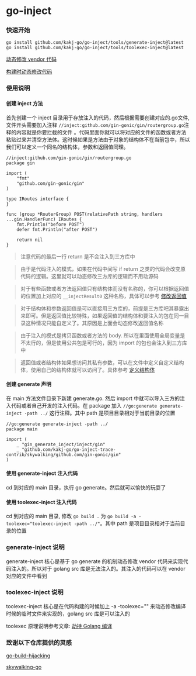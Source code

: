 # go-inject

### 快速开始

```shell
go install github.com/kakj-go/go-inject/tools/generate-inject@latest
go install github.com/kakj-go/go-inject/tools/toolexec-inject@latest
```

[动态修改 vendor 代码](example%2Fgin-generate-inject%2FREADME.md)

[构建时动态修改代码](example%2Fgin-toolexec-inject%2FREADME.md)

### 使用说明

#### 创建 inject 方法

首先创建一个 inject 目录用于存放注入的代码，然后根据需要创建对应的.go文件, 文件开头需要加入注释 `//inject:github.com/gin-gonic/gin/routergroup.go`注释的内容就是你要拦截的文件
。代码里面你就可以将对应的文件的函数或者方法粘贴过来并清空方法体。这时候如果是方法由于对象的结构体不在当前包中，所以我们可以定义一个同名的结构体，参数和返回值同理。

```golang
//inject:github.com/gin-gonic/gin/routergroup.go
package gin

import (
	"fmt"
	"github.com/gin-gonic/gin"
)

type IRoutes interface {
}

func (group *RouterGroup) POST(relativePath string, handlers ...gin.HandlerFunc) IRoutes {
	fmt.Println("before POST")
	defer fmt.Println("after POST")

	return nil
}
```

> 注意代码的最后一行 return 是不会注入到三方库中

> 由于是代码注入的模式，如果在代码中间写 if return 之类的代码会改变原代码的逻辑。这里就可以动态修改三方库的逻辑而不用动源码

> 对于有些函数或者方法返回值只有结构体而没有名称的，你可以根据返回值的位置加上对应的 `__injectResult0` 这种名称，具体可以参考 [修改返回值](example%2Fgin-toolexec-inject%2Finject%2Fgin)

> 对于结构体和参数返回值是可以直接用三方库的，前提是三方库吧其暴露出来即可。但是返回值比较特殊，如果返回值的结构体和要注入的包在同一目录这种情况只能自定义了。其原因是上面会动态修改返回值名称

> 由于注入的模式是拷贝函数或者方法的 body. 所以在里面使用全局变量是不太行的，但是使用公共包是可行的，因为 import 的包也会注入到三方库中

> 返回值或者结构体如果想访问其私有参数，可以在文件中定义自定义结构体，使用自己的结构体就可以访问了。具体参考 [定义结构体](example%2Fgin-toolexec-inject%2Finject%2Fgin%2Fgin.go)


#### 创建 generate 声明

在 main 方法文件目录下新建 generate.go. 然后 import 中就可以导入三方的注入代码或者自己开发的注入代码。在 package 加入 `//go:generate generate-inject -path ../`
这行注释。其中 path 是项目目录相对于当前目录的位置

```golang
//go:generate generate-inject -path ../
package main

import (
	_ "gin_generate_inject/inject/gin"
	_ "github.com/kakj-go/go-inject-trace-contrib/skywalking/github.com/gin-gonic/gin"
)
```

#### 使用 generate-inject 注入代码
cd 到对应的 main 目录，执行 go generate。然后就可以愉快的玩耍了

#### 使用 toolexec-inject 注入代码
cd 到对应的 main 目录, 修改 `go build .` 为 `go build -a -toolexec="toolexec-inject -path ../"`。其中 path 是项目目录相对于当前目录的位置

### generate-inject 说明

generate-inject 核心是基于 go generate 的机制动态修改 vendor 代码来实现代码注入的。所以对于 golang src 库是无法注入的。其注入的代码可以在 vendor 对应的文件中看到

### toolexec-inject 说明

toolexec-inject 核心是在代码构建的时候加上 -a -toolexec="" 来动态修改编译时候的临时文件来实现的，golang src 库是可以注入的

toolexec 原理说明参考文章: [劫持 Golang 编译](!https://www.anquanke.com/post/id/258431)

### 致谢以下仓库提供的灵感

[go-build-hijacking](https://github.com/0x2E/go-build-hijacking/tree/main)

[skywalking-go](https://github.com/apache/skywalking-go)
